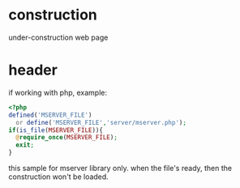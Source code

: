 # construction
under-construction web page


# header
if working with php, example:
```php
<?php
defined('MSERVER_FILE') 
  or define('MSERVER_FILE','server/mserver.php');
if(is_file(MSERVER_FILE)){
  @require_once(MSERVER_FILE);
  exit;
}
```
this sample for mserver library only.
when the file's ready, then the construction won't be loaded.


